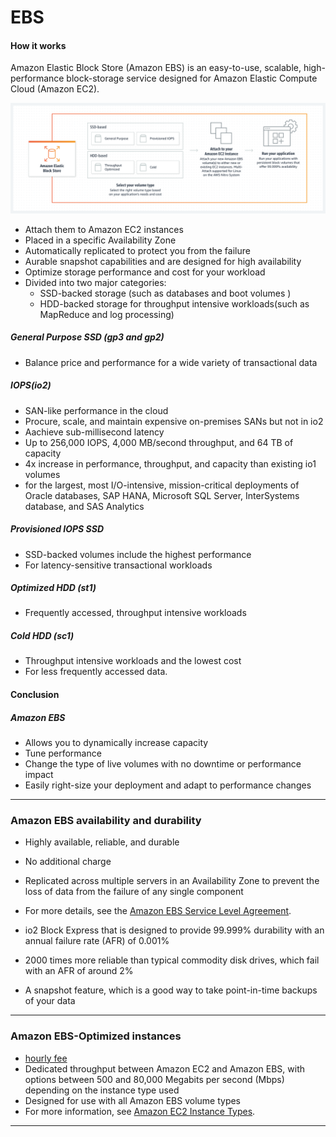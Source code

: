 # EBS

#### How it works
<p>Amazon Elastic Block Store (Amazon EBS) is an easy-to-use, scalable, high-performance block-storage service designed for Amazon Elastic Compute Cloud (Amazon EC2).</p>

![ebs-image-01](.src/EBS-01.png)

-   Attach them to Amazon EC2 instances
-   Placed in a specific Availability Zone
-   Automatically replicated to protect you from the failure 
-   Aurable snapshot capabilities and are designed for high availability
-   Optimize storage performance and cost for your workload
-   Divided into two major categories: 
    -   SSD-backed storage (such as databases and boot volumes )
    -   HDD-backed storage for throughput intensive workloads(such as MapReduce and log processing)

##### General Purpose SSD (gp3 and gp2)

-   Balance price and performance for a wide variety of transactional data

##### IOPS(io2)

-   SAN-like performance in the cloud
-   Procure, scale, and maintain expensive on-premises SANs but not in io2
-   Aachieve sub-millisecond latency
-   Up to 256,000 IOPS, 4,000 MB/second throughput, and 64 TB of capacity
-   4x increase in performance, throughput, and capacity than existing io1 volumes
-   for the largest, most I/O-intensive, mission-critical deployments of Oracle databases, SAP HANA, Microsoft SQL Server, InterSystems database, and SAS Analytics

##### Provisioned IOPS SSD

-   SSD-backed volumes include the highest performance
-   For latency-sensitive transactional workloads

##### Optimized HDD (st1)

-   Frequently accessed, throughput intensive workloads

##### Cold HDD (sc1)

-   Throughput intensive workloads and the lowest cost
-   For less frequently accessed data.

#### Conclusion
##### Amazon EBS

-   Allows you to dynamically increase capacity
-   Tune performance
-   Change the type of live volumes with no downtime or performance impact
-   Easily right-size your deployment and adapt to performance changes
---

### Amazon EBS availability and durability

-   Highly available, reliable, and durable
-   No additional charge
-   Replicated across multiple servers in an Availability Zone to prevent the loss of data from the failure of any single component
-   For more details, see the [Amazon EBS Service Level Agreement](https://aws.amazon.com/ebs/sla/).

-   io2 Block Express that is designed to provide 99.999% durability with an annual failure rate (AFR) of 0.001%
-   2000 times more reliable than typical commodity disk drives, which fail with an AFR of around 2%
-   A snapshot feature, which is a good way to take point-in-time backups of your data

---
### Amazon EBS-Optimized instances

-   [hourly fee](https://aws.amazon.com/ebs/pricing/)
-   Dedicated throughput between Amazon EC2 and Amazon EBS, with options between 500 and 80,000 Megabits per second (Mbps) depending on the instance type used
-   Designed for use with all Amazon EBS volume types
-   For more information, see [Amazon EC2 Instance Types](https://docs.aws.amazon.com/AWSEC2/latest/UserGuide/ebs-optimized.html).
---
